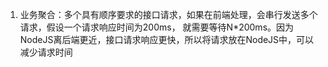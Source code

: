 1. 业务聚合：多个具有顺序要求的接口请求，如果在前端处理，会串行发送多个请求，假设一个请求响应时间为200ms， 就需要等待N*200ms。因为NodeJS离后端更近，接口请求响应更快，所以将请求放在NodeJS中，可以减少请求时间